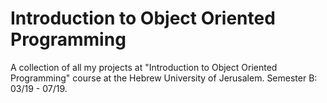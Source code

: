 # Introduction to Object Oriented Programming
A collection of all my projects at "Introduction to Object Oriented Programming" course at the Hebrew University of Jerusalem. Semester B: 03/19 - 07/19.
